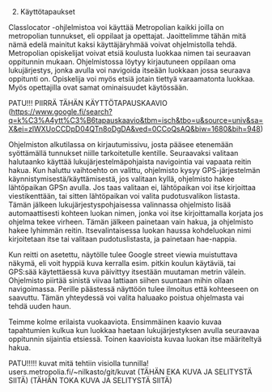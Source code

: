 2. Käyttötapaukset

Classlocator -ohjlelmistoa voi käyttää Metropolian kaikki joilla on metropolian tunnukset, eli oppilaat ja opettajat.
Jaoittelimme tähän mitä nämä edelä mainitut kaksi käyttäjäryhmää voivat ohjelmistolla tehdä. Metropolian opiskelijat
voivat etsiä koulusta luokkaa nimen tai seuraavan oppitunnin mukaan. Ohjelmistossa löytyy kirjautuneen oppilaan oma
lukujärjestys, jonka avulla voi navigoida itseään luokkaan jossa seuraava oppitunti on. Opiskelija voi myös etsiä
jotain tiettyä varaamatonta luokkaa. Myös opettajilla ovat samat ominaisuudet käytössään.

PATU!!! PIIRRÄ TÄHÄN KÄYTTÖTAPAUSKAAVIO (https://www.google.fi/search?q=k%C3%A4ytt%C3%B6tapauskaavio&tbm=isch&tbo=u&source=univ&sa=X&ei=zlWXUoCCDpD04QTn8oDgDA&ved=0CCoQsAQ&biw=1680&bih=948)

Ohjelmiston alkutilassa on kirjautumissivu, josta pääsee etenemään syöttämällä tunnukset niille tarkoitetulle kentille.
Seuraavaksi valitaan halutaanko käyttää lukujärjestelmäpohjaista navigointia vai vapaata reitin hakua. Kun haluttu 
vaihtoehto on valittu, ohjelmisto kysyy GPS-järjestelmän käynnistymisestä/käyttämisestä, jos valitaan kyllä, ohjelmisto
hakee lähtöpaikan GPSn avulla. Jos taas valitaan ei, lähtöpaikan voi itse kirjoittaa viestikenttään, tai sitten
lähtöpaikan voi valita pudotusvalikon listasta. Tämän jälkeen lukujärjestyspohjaisessa valinnassa ohjelmisto
lisää automaattisesti kohteen luokan nimen, jonka voi itse kirjoittamalla korjata jos ohjelma tekee virheen.
Tämän jälkeen painetaan vain hakua, ja ohjelmisto hakee lyhimmän reitin. Itsevalintaisessa luokan haussa kohdeluokan
nimi kirjoitetaan itse tai valitaan pudotuslistasta, ja painetaan hae-nappia.

Kun reitti on asetettu, näytölle tulee Google street viewia muistuttava näkymä, eli voit hyppiä kuva kerralla
esim. pitkin koulun käytäviä, tai GPS:sää käytettäessä kuva päivittyy itsestään muutaman metrin välein. Ohjelmisto piirtää sinistä viivaa lattiaan siihen suuntaan mihin ollaan navigoimassa. Perille päästessä näyttöön tulee ilmoitus että kohteeseen on saavuttu. Tämän yhteydessä voi valita haluaako poistua
ohjelmasta vai tehdä uuden haun.

Teimme kolme erilaista vuokaaviota. Ensimmäinen kaavio kuvaa tapahtumien kulkua kun luokkaa haetaan lukujärjestyksen avulla seuraavaa oppitunnin sijaintia etsiessä. Toinen kaavioista kuvaa luokan itse määriteltyä hakua.

PATU!!!!! kuvat mitä tehtiin visiolla tunnilla! users.metropolia.fi/~nilkasto/git/kuvat
(TÄHÄN EKA KUVA JA SELITYSTÄ SIITÄ)
(TÄHÄN TOKA KUVA JA SELITYSTÄ SIITÄ)
